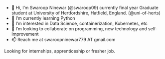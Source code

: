 - 👋 Hi, I’m Swaroop Ninewar (@swaroop09) currently final year Graduate student at University of Hertfordshire, Hatfield, England. (@uni-of-herts)
- 👀 I’m currently learning Python
- 🌱 I’m interested in Data Science, containerization, Kubernetes, etc
- 💞️ I’m looking to collaborate on programming, new technology and self-improvement
- 📫 Reach me at swaroopninewar779 AT gmail.com

Looking for internships, apprenticeship or fresher job.
